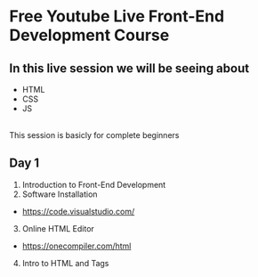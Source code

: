 # Free Youtube Live Front-End Development Course
## In this live session we will be seeing about 
- HTML
- CSS
- JS
<br>
This session is basicly for complete beginners




## Day 1
1. Introduction to Front-End Development
2. Software Installation
- https://code.visualstudio.com/
3. Online HTML Editor
- https://onecompiler.com/html
4. Intro to HTML and Tags 
